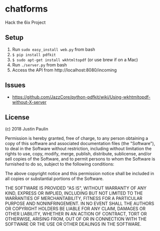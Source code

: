 # chatforms

Hack the 6ix Project

## Setup

1. Run `sudo easy_install web.py` from bash
2. `$ pip install pdfkit`
3. `$ sudo apt-get install wkhtmltopdf` (or use brew if on a Mac)
4. Run `./server.py` from bash
5. Access the API from http://localhost:8080/incoming

## Issues
- https://github.com/JazzCore/python-pdfkit/wiki/Using-wkhtmltopdf-without-X-server

## License

(c) 2018 Justin Paulin

Permission is hereby granted, free of charge, to any person obtaining a copy of this software and associated documentation files (the "Software"), to deal in the Software without restriction, including without limitation the rights to use, copy, modify, merge, publish, distribute, sublicense, and/or sell copies of the Software, and to permit persons to whom the Software is furnished to do so, subject to the following conditions:

The above copyright notice and this permission notice shall be included in all copies or substantial portions of the Software.

THE SOFTWARE IS PROVIDED "AS IS", WITHOUT WARRANTY OF ANY KIND, EXPRESS OR IMPLIED, INCLUDING BUT NOT LIMITED TO THE WARRANTIES OF MERCHANTABILITY, FITNESS FOR A PARTICULAR PURPOSE AND NONINFRINGEMENT. IN NO EVENT SHALL THE AUTHORS OR COPYRIGHT HOLDERS BE LIABLE FOR ANY CLAIM, DAMAGES OR OTHER LIABILITY, WHETHER IN AN ACTION OF CONTRACT, TORT OR OTHERWISE, ARISING FROM, OUT OF OR IN CONNECTION WITH THE SOFTWARE OR THE USE OR OTHER DEALINGS IN THE SOFTWARE.
